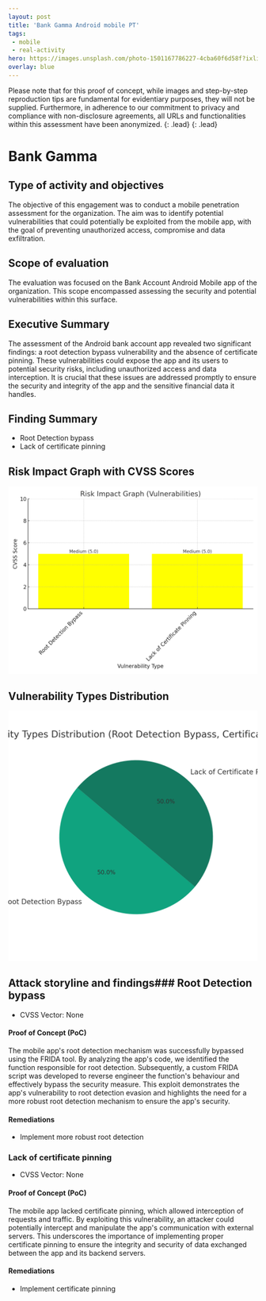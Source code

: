 ```yaml
---
layout: post
title: 'Bank Gamma Android mobile PT'
tags:
 - mobile
 - real-activity
hero: https://images.unsplash.com/photo-1501167786227-4cba60f6d58f?ixlib=rb-4.0.3&ixid=M3wxMjA3fDB8MHxzZWFyY2h8Mnx8YmFua3xlbnwwfHwwfHx8MA%3D%3D&auto=format&fit=crop&w=400&q=60
overlay: blue
---
```


Please note that for this proof of concept, while images and step-by-step reproduction tips are fundamental for evidentiary purposes, they will not be supplied. Furthermore, in adherence to our commitment to privacy and compliance with non-disclosure agreements, all URLs and functionalities within this assessment have been anonymized. {: .lead}
 {: .lead} <!--break-->

# Bank Gamma

## Type of activity and objectives
The objective of this engagement was to conduct a mobile penetration assessment for the organization. The aim was to identify potential vulnerabilities that could potentially be exploited from the mobile app, with the goal of preventing unauthorized access, compromise and data exfiltration.
## Scope of evaluation
The evaluation was focused on the Bank Account Android Mobile app of the organization. This scope encompassed assessing the security and potential vulnerabilities within this surface.
## Executive Summary
The assessment of the Android bank account app revealed two significant findings: a root detection bypass vulnerability and the absence of certificate pinning. These vulnerabilities could expose the app and its users to potential security risks, including unauthorized access and data interception. It is crucial that these issues are addressed promptly to ensure the security and integrity of the app and the sensitive financial data it handles.
## Finding Summary
- Root Detection bypass
- Lack of certificate pinning
## Risk Impact Graph with CVSS Scores

![](https://raw.githubusercontent.com/blitz0p3rations/blitz0p3rations.github.io/master/uploads/id37.png)

## Vulnerability Types Distribution

![](https://raw.githubusercontent.com/blitz0p3rations/blitz0p3rations.github.io/master/uploads/id38.png)

## Attack storyline and findings### Root Detection bypass
- CVSS Vector: None
#### Proof of Concept (PoC) 
The mobile app's root detection mechanism was successfully bypassed using the FRIDA tool. By analyzing the app's code, we identified the function responsible for root detection. Subsequently, a custom FRIDA script was developed to reverse engineer the function's behaviour and effectively bypass the security measure. This exploit demonstrates the app's vulnerability to root detection evasion and highlights the need for a more robust root detection mechanism to ensure the app's security.
#### Remediations
- Implement more robust root detection
### Lack of certificate pinning
- CVSS Vector: None
#### Proof of Concept (PoC) 
The mobile app lacked certificate pinning, which allowed interception of requests and traffic. By exploiting this vulnerability, an attacker could potentially intercept and manipulate the app's communication with external servers. This underscores the importance of implementing proper certificate pinning to ensure the integrity and security of data exchanged between the app and its backend servers.
#### Remediations
- Implement certificate pinning
